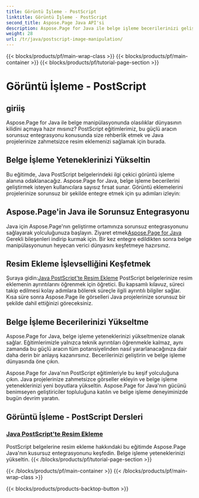 ```yaml
---
title: Görüntü İşleme - PostScript
linktitle: Görüntü İşleme - PostScript
second_title: Aspose.Page Java API'si
description: Aspose.Page for Java ile belge işleme becerilerinizi geliştirin. PostScript eğitimlerimize dalın, Java'da resim eklemeyi öğrenin ve belge becerilerinizi geliştirin.
weight: 28
url: /tr/java/postscript-image-manipulation/
---
```


{{< blocks/products/pf/main-wrap-class >}}
{{< blocks/products/pf/main-container >}}
{{< blocks/products/pf/tutorial-page-section >}}

# Görüntü İşleme - PostScript


## giriiş

Aspose.Page for Java ile belge manipülasyonunda olasılıklar dünyasının kilidini açmaya hazır mısınız? PostScript eğitimlerimiz, bu güçlü aracın sorunsuz entegrasyonu konusunda size rehberlik etmek ve Java projelerinize zahmetsizce resim eklemenizi sağlamak için burada.

## Belge İşleme Yeteneklerinizi Yükseltin

Bu eğitimde, Java PostScript belgelerindeki ilgi çekici görüntü işleme alanına odaklanacağız. Aspose.Page for Java, belge işleme becerilerini geliştirmek isteyen kullanıcılara sayısız fırsat sunar. Görüntü eklemelerini projelerinize sorunsuz bir şekilde entegre etmek için şu adımları izleyin:

## Aspose.Page'in Java ile Sorunsuz Entegrasyonu

 Java için Aspose.Page'nın geliştirme ortamınıza sorunsuz entegrasyonunu sağlayarak yolculuğunuza başlayın. Ziyaret etmek[Aspose.Page for Java](https://products.aspose.com/page/java) Gerekli bileşenleri indirip kurmak için. Bir kez entegre edildikten sonra belge manipülasyonunun heyecan verici dünyasını keşfetmeye hazırsınız.

## Resim Ekleme İşlevselliğini Keşfetmek

 Şuraya gidin:[Java PostScript'te Resim Ekleme](./add-image/) PostScript belgelerinize resim eklemenin ayrıntılarını öğrenmek için öğretici. Bu kapsamlı kılavuz, süreci takip edilmesi kolay adımlara bölerek süreçle ilgili ayrıntılı bilgiler sağlar. Kısa süre sonra Aspose.Page ile görselleri Java projelerinize sorunsuz bir şekilde dahil ettiğinizi göreceksiniz.

## Belge İşleme Becerilerinizi Yükseltme

Aspose.Page for Java, belge işleme yeteneklerinizi yükseltmenize olanak sağlar. Eğitimlerimizle yalnızca teknik ayrıntıları öğrenmekle kalmaz, aynı zamanda bu güçlü aracın tüm potansiyelinden nasıl yararlanacağınıza dair daha derin bir anlayış kazanırsınız. Becerilerinizi geliştirin ve belge işleme dünyasında öne çıkın.

Aspose.Page for Java'nın PostScript eğitimleriyle bu keşif yolculuğuna çıkın. Java projelerinize zahmetsizce görseller ekleyin ve belge işleme yeteneklerinizi yeni boyutlara yükseltin. Aspose.Page for Java'nın gücünü benimseyen geliştiriciler topluluğuna katılın ve belge işleme deneyiminizde bugün devrim yaratın.
## Görüntü İşleme - PostScript Dersleri
### [Java PostScript'te Resim Ekleme](./add-image/)
PostScript belgelerine resim ekleme hakkındaki bu eğitimde Aspose.Page Java'nın kusursuz entegrasyonunu keşfedin. Belge işleme yeteneklerinizi yükseltin.
{{< /blocks/products/pf/tutorial-page-section >}}

{{< /blocks/products/pf/main-container >}}
{{< /blocks/products/pf/main-wrap-class >}}

{{< blocks/products/products-backtop-button >}}
